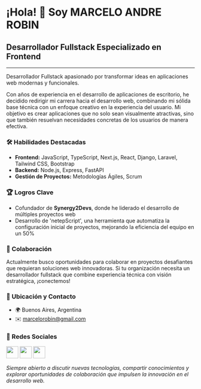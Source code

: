 # ¡Hola! 👋 Soy MARCELO ANDRE ROBIN

## Desarrollador Fullstack Especializado en Frontend
---

Desarrollador Fullstack apasionado por transformar ideas en aplicaciones web modernas y funcionales.

Con años de experiencia en el desarrollo de aplicaciones de escritorio, he decidido redirigir mi carrera hacia el desarrollo web, combinando mi sólida base técnica con un enfoque creativo en la experiencia del usuario. Mi objetivo es crear aplicaciones que no solo sean visualmente atractivas, sino que también resuelvan necesidades concretas de los usuarios de manera efectiva.

### 🛠️ Habilidades Destacadas

* **Frontend:** JavaScript, TypeScript, Next.js, React, Django, Laravel, Tailwind CSS, Bootstrap
* **Backend:** Node.js, Express, FastAPI
* **Gestión de Proyectos:** Metodologías Ágiles, Scrum

### 🏆 Logros Clave

* Cofundador de **Synergy2Devs**, donde he liderado el desarrollo de múltiples proyectos web
* Desarrollo de 'netepScript', una herramienta que automatiza la configuración inicial de proyectos, mejorando la eficiencia del equipo en un 50%

### 🤝 Colaboración

Actualmente busco oportunidades para colaborar en proyectos desafiantes que requieran soluciones web innovadoras. Si tu organización necesita un desarrollador fullstack que combine experiencia técnica con visión estratégica, ¡conectemos!

### 📍 Ubicación y Contacto

* 🌍 Buenos Aires, Argentina
* ✉️ marcelorobin@gmail.com

### 🔗 Redes Sociales

<p align="left">
<a href="https://www.linkedin.com/in/marcelo-andre-robin/" target="_blank" rel="noreferrer"><img src="https://raw.githubusercontent.com/danielcranney/readme-generator/main/public/icons/socials/linkedin.svg" width="32" height="32" /></a>
<a href="https://www.github.com//mnibor" target="_blank" rel="noreferrer"><img src="https://raw.githubusercontent.com/danielcranney/readme-generator/main/public/icons/socials/github.svg" width="32" height="32" /></a>
<a href="https://www.youtube.com/@codigoparaprincipiantes" target="_blank" rel="noreferrer"><img src="https://raw.githubusercontent.com/danielcranney/readme-generator/main/public/icons/socials/youtube.svg" width="32" height="32" /></a>
</p>

_Siempre abierto a discutir nuevas tecnologías, compartir conocimientos y explorar oportunidades de colaboración que impulsen la innovación en el desarrollo web._
